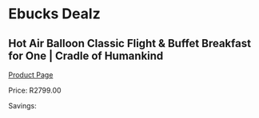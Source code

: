 
# Ebucks Dealz
## Hot Air Balloon Classic Flight & Buffet Breakfast for One | Cradle of Humankind
[Product Page](https://www.ebucks.com/web/shop/productSelected.do?prodId=350202866&catId=322194367)

Price: R2799.00

Savings: 


	
